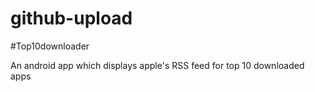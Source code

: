 # github-upload
#Top10downloader

An android app which displays apple's RSS feed for top 10 downloaded apps
